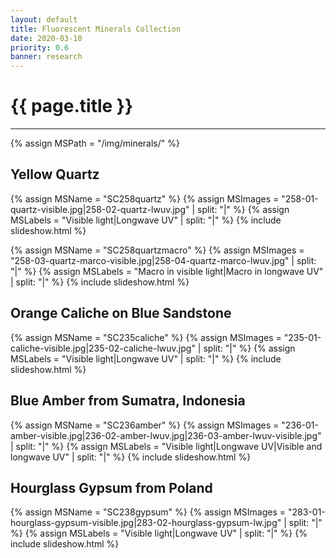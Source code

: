 ```yaml
---
layout: default
title: Fluorescent Minerals Collection
date: 2020-03-10
priority: 0.6
banner: research
---
```


{{ page.title }}
=====
---

{% assign MSPath = "/img/minerals/" %}

## Yellow Quartz

{% assign MSName = "SC258quartz" %}
{% assign MSImages = "258-01-quartz-visible.jpg|258-02-quartz-lwuv.jpg" | split: "|" %}
{% assign MSLabels = "Visible light|Longwave UV" | split: "|" %}
{% include slideshow.html %}


{% assign MSName = "SC258quartzmacro" %}
{% assign MSImages = "258-03-quartz-marco-visible.jpg|258-04-quartz-marco-lwuv.jpg" | split: "|" %}
{% assign MSLabels = "Macro in visible light|Macro in longwave UV" | split: "|" %}
{% include slideshow.html %}

## Orange Caliche on Blue Sandstone

{% assign MSName = "SC235caliche" %}
{% assign MSImages = "235-01-caliche-visible.jpg|235-02-caliche-lwuv.jpg" | split: "|" %}
{% assign MSLabels = "Visible light|Longwave UV" | split: "|" %}
{% include slideshow.html %}

## Blue Amber from Sumatra, Indonesia

{% assign MSName = "SC236amber" %}
{% assign MSImages = "236-01-amber-visible.jpg|236-02-amber-lwuv.jpg|236-03-amber-lwuv-visible.jpg" | split: "|" %}
{% assign MSLabels = "Visible light|Longwave UV|Visible and longwave UV" | split: "|" %}
{% include slideshow.html %}

## Hourglass Gypsum from Poland

{% assign MSName = "SC238gypsum" %}
{% assign MSImages = "283-01-hourglass-gypsum-visible.jpg|283-02-hourglass-gypsum-lw.jpg" | split: "|" %}
{% assign MSLabels = "Visible light|Longwave UV" | split: "|" %}
{% include slideshow.html %}

 
